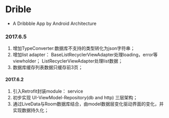 # Drible
- A Dribbble App by Android Architecture

### 2017.6.5
1. 增加TypeConverter:数据库不支持的类型转化为json字符串；
2. 增加list adapter： BaseListRecyclerViewAdapter处理loading，error等viewholder； ListRecyclerViewAdapter处理list数据；
3. 数据库缓存列表数据只缓存前3页；

#### 2017.6.2
1. 引入Retrofit封装module： service
2. 初步实现 UI-ViewModel-Repository(db and http) 三层架构； 
3. 通过LiveData与Room数据库结合，由model数据层变化驱动界面的变化，并实现数据持久化；

